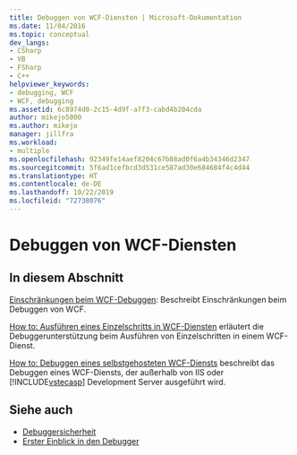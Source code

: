 ```yaml
---
title: Debuggen von WCF-Diensten | Microsoft-Dokumentation
ms.date: 11/04/2016
ms.topic: conceptual
dev_langs:
- CSharp
- VB
- FSharp
- C++
helpviewer_keywords:
- debugging, WCF
- WCF, debugging
ms.assetid: 6c8974d0-2c15-4d9f-a7f3-cabd4b204cda
author: mikejo5000
ms.author: mikejo
manager: jillfra
ms.workload:
- multiple
ms.openlocfilehash: 92349fe14aef8204c67b88ad0f6a4b34346d2347
ms.sourcegitcommit: 5f6ad1cefbcd3d531ce587ad30e684684f4c4d44
ms.translationtype: HT
ms.contentlocale: de-DE
ms.lasthandoff: 10/22/2019
ms.locfileid: "72738076"
---
```

# <a name="debugging-wcf-services"></a>Debuggen von WCF-Diensten
## <a name="in-this-section"></a>In diesem Abschnitt
 [Einschränkungen beim WCF-Debuggen](../debugger/limitations-on-wcf-debugging.md): Beschreibt Einschränkungen beim Debuggen von WCF.

 [How to: Ausführen eines Einzelschritts in WCF-Diensten](../debugger/how-to-step-into-wcf-services.md) erläutert die Debuggerunterstützung beim Ausführen von Einzelschritten in einem WCF-Dienst.

 [How to: Debuggen eines selbstgehosteten WCF-Diensts](../debugger/how-to-debug-a-self-hosted-wcf-service.md) beschreibt das Debuggen eines WCF-Diensts, der außerhalb von IIS oder [!INCLUDE[vstecasp](../code-quality/includes/vstecasp_md.md)] Development Server ausgeführt wird.

## <a name="see-also"></a>Siehe auch
- [Debuggersicherheit](../debugger/debugger-security.md)
- [Erster Einblick in den Debugger](../debugger/debugger-feature-tour.md)